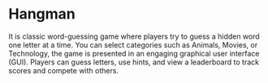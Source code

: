 # Hangman
 It is classic word-guessing game where players try to guess a hidden word one letter at a time. You can select categories such as Animals, Movies, or Technology, the game is presented in an engaging graphical user interface (GUI). Players can guess letters, use hints, and view a leaderboard to track scores and compete with others. 
